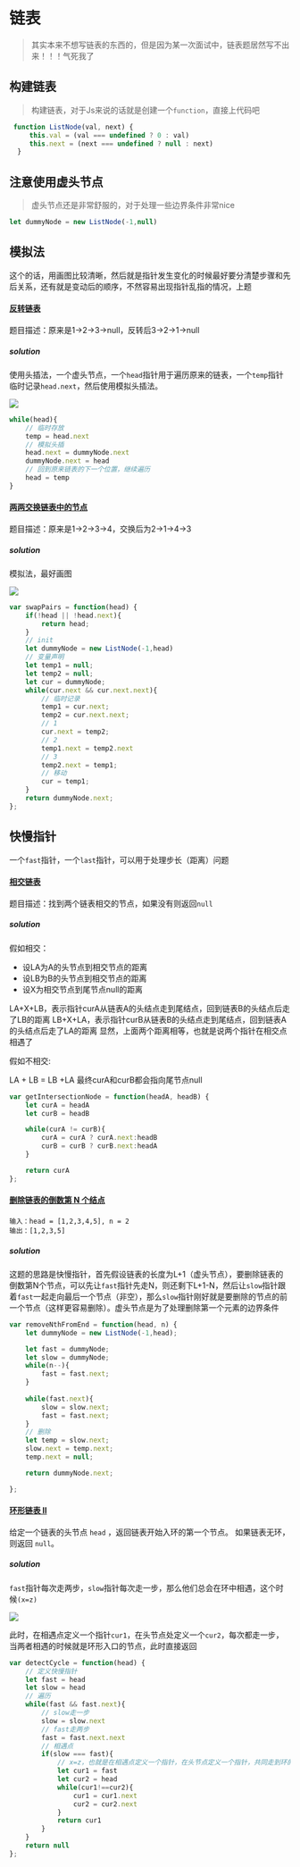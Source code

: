 # 链表

> 其实本来不想写链表的东西的，但是因为某一次面试中，链表题居然写不出来！！！气死我了

## 构建链表

> 构建链表，对于Js来说的话就是创建一个`function`，直接上代码吧

```javascript
 function ListNode(val, next) {
     this.val = (val === undefined ? 0 : val)
     this.next = (next === undefined ? null : next)
  }
```

## 注意使用虚头节点

> 虚头节点还是非常舒服的，对于处理一些边界条件非常nice

```javascript
let dummyNode = new ListNode(-1,null)
```

## 模拟法

这个的话，用画图比较清晰，然后就是指针发生变化的时候最好要分清楚步骤和先后关系，还有就是变动后的顺序，不然容易出现指针乱指的情况，上题

#### [反转链表](https://leetcode.cn/problems/reverse-linked-list/)

题目描述：原来是1->2->3->null，反转后3->2->1->null

##### solution

使用头插法，一个虚头节点，一个`head`指针用于遍历原来的链表，一个`temp`指针临时记录`head.next`，然后使用模拟头插法。

![](http://songnian.gitee.io/imgs/imgs/反转链表.png)

```javascript
while(head){
    // 临时存放
    temp = head.next
    // 模拟头插
    head.next = dummyNode.next
    dummyNode.next = head
    // 回到原来链表的下一个位置，继续遍历
    head = temp
}
```

#### [两两交换链表中的节点](https://leetcode.cn/problems/swap-nodes-in-pairs/)

题目描述：原来是1->2->3->4，交换后为2->1->4->3

##### solution

模拟法，最好画图

![](http://songnian.gitee.io/imgs/imgs/两两交换链表中的节点.png)

```javascript
var swapPairs = function(head) {
    if(!head || !head.next){
        return head;
    }
    // init
    let dummyNode = new ListNode(-1,head)
    // 变量声明
    let temp1 = null;
    let temp2 = null;
    let cur = dummyNode;
    while(cur.next && cur.next.next){
        // 临时记录
        temp1 = cur.next;
        temp2 = cur.next.next;
        // 1
        cur.next = temp2;
        // 2 
        temp1.next = temp2.next
        // 3
        temp2.next = temp1;
        // 移动
        cur = temp1;
    }
    return dummyNode.next;
};
```

## 快慢指针

一个`fast`指针，一个`last`指针，可以用于处理步长（距离）问题

#### [相交链表](https://leetcode.cn/problems/intersection-of-two-linked-lists/)

题目描述：找到两个链表相交的节点，如果没有则返回`null`

##### solution

假如相交：

- 设LA为A的头节点到相交节点的距离
- 设LB为B的头节点到相交节点的距离
- 设X为相交节点到尾节点null的距离

LA+X+LB，表示指针curA从链表A的头结点走到尾结点，回到链表B的头结点后走了LB的距离
LB+X+LA，表示指针curB从链表B的头结点走到尾结点，回到链表A的头结点后走了LA的距离
显然，上面两个距离相等，也就是说两个指针在相交点相遇了

假如不相交:

LA + LB = LB +LA 最终curA和curB都会指向尾节点null

```javascript
var getIntersectionNode = function(headA, headB) {
    let curA = headA
    let curB = headB

    while(curA != curB){
        curA = curA ? curA.next:headB
        curB = curB ? curB.next:headA
    }

    return curA
};
```

#### [删除链表的倒数第 N 个结点](https://leetcode.cn/problems/remove-nth-node-from-end-of-list/)

```
输入：head = [1,2,3,4,5], n = 2
输出：[1,2,3,5]
```

##### solution

这题的思路是快慢指针，首先假设链表的长度为L+1（虚头节点），要删除链表的倒数第N个节点，可以先让`fast`指针先走N，则还剩下L+1-N，然后让`slow`指针跟着`fast`一起走向最后一个节点（非空），那么`slow`指针刚好就是要删除的节点的前一个节点（这样更容易删除）。虚头节点是为了处理删除第一个元素的边界条件

```javascript
var removeNthFromEnd = function(head, n) {
    let dummyNode = new ListNode(-1,head);

    let fast = dummyNode;
    let slow = dummyNode;
    while(n--){
        fast = fast.next;
    }
    
    while(fast.next){
        slow = slow.next;
        fast = fast.next;
    }
    // 删除
    let temp = slow.next;
    slow.next = temp.next;
    temp.next = null;

    return dummyNode.next;

};
```

#### [环形链表 II](https://leetcode.cn/problems/linked-list-cycle-ii/)

给定一个链表的头节点  `head` ，返回链表开始入环的第一个节点。 如果链表无环，则返回 `null`。

##### solution

`fast`指针每次走两步，`slow`指针每次走一步，那么他们总会在环中相遇，这个时候`(x=z)`

![](http://songnian.gitee.io/imgs/imgs/环形链表Ⅱ.png)

此时，在相遇点定义一个指针`cur1`，在头节点处定义一个`cur2`，每次都走一步，当两者相遇的时候就是环形入口的节点，此时直接返回

```javascript
var detectCycle = function(head) {
    // 定义快慢指针
    let fast = head
    let slow = head
	// 遍历
    while(fast && fast.next){
        // slow走一步
        slow = slow.next
        // fast走两步
        fast = fast.next.next
        // 相遇点
        if(slow === fast){
            // x=z，也就是在相遇点定义一个指针，在头节点定义一个指针，共同走到环的入口
            let cur1 = fast
            let cur2 = head
            while(cur1!==cur2){
                cur1 = cur1.next
                cur2 = cur2.next
            }
            return cur1
        }
    }
    return null
};
```

